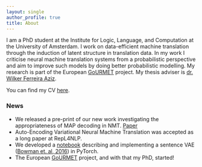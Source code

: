 ```yaml
---
layout: single
author_profile: true
title: About
---
```


I am a PhD student at the Institute for Logic, Language, and Computation at the University of Amsterdam. I work on data-efficient machine translation through the induction of latent structure in translation data. In my work I criticise neural machine translation systems from a probabilistic perspective and aim to improve such models by doing better probabilistic modelling. My research is part of the European [GoURMET](http://gourmet-project.eu/) project. My thesis adviser is [dr. Wilker Ferreira Aziz](http://wilkeraziz.github.io/).

You can find my CV [here](/assets/files/CV.pdf).

### News
* We released a pre-print of our new work investigating the appropriateness of MAP decoding in NMT. [Paper](https://arxiv.org/abs/2005.10283)
* Auto-Encoding Variational Neural Machine Translation was accepted as a long paper at RepL4NLP.
* We developed a [notebook](https://github.com/probabll/dgm4nlp/blob/solutions/notebooks/sentencevae/SentVAE_Solutions.ipynb) describing and implementing a sentence VAE ([Bowman et. al, 2016](https://arxiv.org/abs/1511.06349)) in PyTorch.
* The European [GoURMET](http://gourmet-project.eu/) project, and with that my PhD, started!
